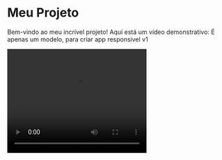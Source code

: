# Meu Projeto

Bem-vindo ao meu incrível projeto! Aqui está um vídeo demonstrativo:
É apenas um modelo, para criar app responsivel v1

<video width="320" height="240" controls>
  <source src="demo.mp4" type="video/mp4">
  Seu navegador não suporta o elemento de vídeo.
</video>

